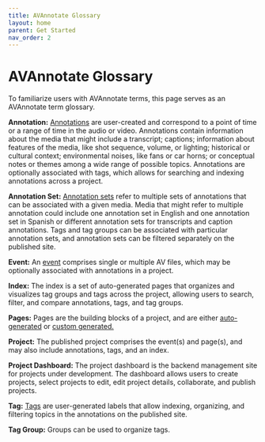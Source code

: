 ```yaml
---
title: AVAnnotate Glossary
layout: home
parent: Get Started
nav_order: 2
---
```

# AVAnnotate Glossary

To familiarize users with AVAnnotate terms, this page serves as an AVAnnotate term glossary. 

**Annotation:** [Annotations](https://avannotate.github.io/documentation/pages/annotations/) are user-created and correspond to a point of time or a range of time in the audio or video. Annotations contain information about the media that might include a transcript; captions; information about features of the media, like shot sequence, volume, or lighting; historical or cultural context; environmental noises, like fans or car horns; or conceptual notes or themes among a wide range of possible topics. Annotations are optionally associated with tags, which allows for searching and indexing annotations across a project.

**Annotation Set:** [Annotation sets](https://avannotate.github.io/documentation/pages/annotations/) refer to multiple sets of annotations that can be associated with a given media. Media that might refer to multiple annotation could include one annotation set in English and one annotation set in Spanish or different annotation sets for transcripts and caption annotations. Tags and tag groups can be associated with particular annotation sets, and annotation sets can be filtered separately on the published site. 

**Event:** An [event](https://avannotate.github.io/documentation/pages/events/) comprises single or multiple AV files, which may be optionally associated with annotations in a project. 

**Index:** The index is a set of auto-generated pages that organizes and visualizes tag groups and tags across the project, allowing users to search, filter, and compare annotations, tags, and tag groups.

**Pages:** Pages are the building blocks of a project, and are either [auto-generated](https://avannotate.github.io/documentation/pages/auto/) or [custom generated.](https://avannotate.github.io/documentation/pages/custom/) 

**Project:** The published project comprises the event(s) and page(s), and may also include annotations, tags, and an index. 

**Project Dashboard:** The project dashboard is the backend management site for projects under development. The dashboard allows users to create projects, select projects to edit, edit project details, collaborate, and publish projects. 

**Tag:** [Tags](https://avannotate.github.io/documentation/pages/tags/) are user-generated labels that allow indexing, organizing, and filtering topics in the annotations on the published site. 

**Tag Group:** Groups can be used to organize tags.
